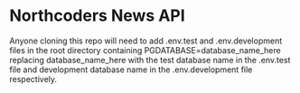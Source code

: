 # Northcoders News API

Anyone cloning this repo will need to add .env.test and .env.development files in the root directory containing PGDATABASE=database_name_here replacing database_name_here with the test database name in the .env.test file and development database name in the .env.development file respectively.